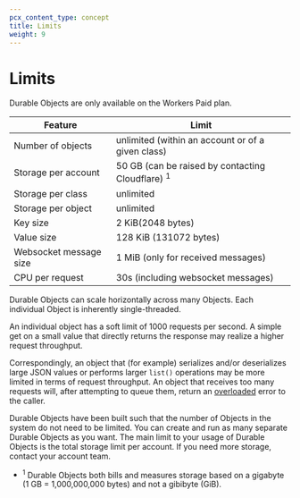 ```yaml
---
pcx_content_type: concept
title: Limits
weight: 9
---
```


# Limits

Durable Objects are only available on the Workers Paid plan.


| Feature                                    | Limit                                             |
| ------------------------------------------ | --------------------------------------------------|
|  Number of objects                         | unlimited (within an account or of a given class) |
|  Storage per account                       | 50 GB (can be raised by contacting Cloudflare) <sup>1</sup>   |
|  Storage per class                         | unlimited                                         |
|  Storage per object                        | unlimited                                         |
|  Key size                                  | 2 KiB(2048 bytes)                                 |
|  Value size                                | 128 KiB (131072 bytes)                            |
|  Websocket message size                    | 1 MiB (only for received messages)                |
|  CPU per request                           | 30s (including websocket messages)                |



Durable Objects can scale horizontally across many Objects. Each individual Object is inherently single-threaded.

An individual object has a soft limit of 1000 requests per second. A simple get on a small value that directly returns the response may realize a higher request throughput.

Correspondingly, an object that (for example) serializes and/or deserializes large JSON values or performs larger `list()` operations may be more limited in terms of request throughput. An object that receives too many requests will, after attempting to queue them, return an [overloaded](/durable-objects/platform/troubleshooting/#error-durable-object-is-overloaded) error to the caller.

Durable Objects have been built such that the number of Objects in the system do not need to be limited. You can create and run as many separate Durable Objects as you want. The main limit to your usage of Durable Objects is the total storage limit per account. If you need more storage, contact your account team.
* <sup>1</sup> Durable Objects both bills and measures storage based on a gigabyte (1 GB = 1,000,000,000 bytes) and not a gibibyte (GiB).
